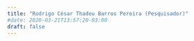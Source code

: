 ```yaml
---
title: "Rodrigo César Thadeu Barros Pereira (Pesquisador)"
#date: 2020-03-21T13:57:20-03:00
draft: false
---
```



